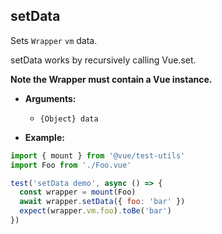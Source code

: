 ## setData

Sets `Wrapper` `vm` data.

setData works by recursively calling Vue.set.

**Note the Wrapper must contain a Vue instance.**

- **Arguments:**

  - `{Object} data`

- **Example:**

```js
import { mount } from '@vue/test-utils'
import Foo from './Foo.vue'

test('setData demo', async () => {
  const wrapper = mount(Foo)
  await wrapper.setData({ foo: 'bar' })
  expect(wrapper.vm.foo).toBe('bar')
})
```
